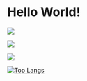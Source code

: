 # Hello World! 

![](https://visitor-badge.glitch.me/badge?page_id=linghu8812)

![](https://github-profile-summary-cards.vercel.app/api/cards/profile-details?username=JackJi12316&theme=vue)

![](https://github-readme-stats.vercel.app/api?username=JackJi12316)

[![Top Langs](https://github-readme-stats.vercel.app/api/top-langs/?username=JackJi12316)](https://github.com/anuraghazra/github-readme-stats)
